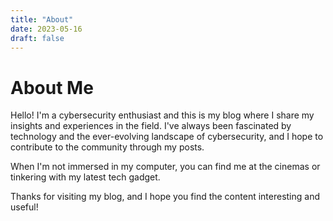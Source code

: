 ```yaml
---
title: "About"
date: 2023-05-16
draft: false
---
```


# About Me

Hello! I'm a cybersecurity enthusiast and this is my blog where I share my insights and experiences in the field. I've always been fascinated by technology and the ever-evolving landscape of cybersecurity, and I hope to contribute to the community through my posts.

When I'm not immersed in my computer, you can find me at the cinemas or tinkering with my latest tech gadget.

Thanks for visiting my blog, and I hope you find the content interesting and useful!

